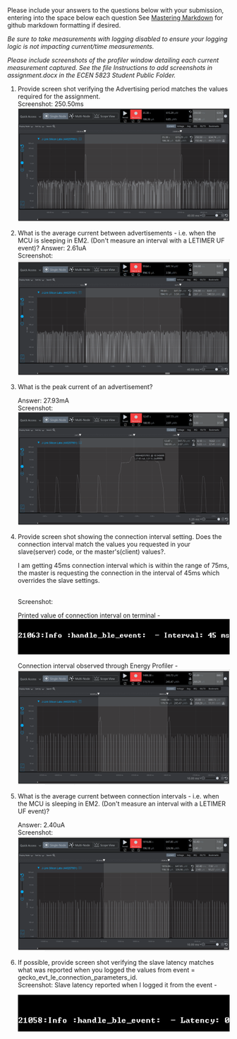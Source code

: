 Please include your answers to the questions below with your submission, entering into the space below each question
See [Mastering Markdown](https://guides.github.com/features/mastering-markdown/) for github markdown formatting if desired.

_Be sure to take measurements with logging disabled to ensure your logging logic is not impacting current/time measurements._

_Please include screenshots of the profiler window detailing each current measurement captured. See the file Instructions to add screenshots in assignment.docx in the ECEN 5823 Student Public Folder._

1. Provide screen shot verifying the Advertising period matches the values required for the assignment.
   <br>Screenshot:
   250.50ms
   ![advertising_period](screenshots/ADVT_Interval.png)

2. What is the average current between advertisements - i.e. when the MCU is sleeping in EM2. (Don't measure an interval with a LETIMER UF event)?
   Answer:
   2.61uA
   <br>Screenshot:  
   ![avg_current_between_advertisements](screenshots/EM2_SLEEP_Adv.png)

3. What is the peak current of an advertisement?

   Answer:
   27.93mA
   <br>Screenshot:  
   ![peak_current_of_advertisement](screenshots/Advt_Peak.png)

4. Provide screen shot showing the connection interval setting. Does the connection interval match the values you requested in your slave(server) code, or the master's(client) values?.

   I am getting 45ms connection interval which is within the range of 75ms, the master is requesting the connection in the interval of 45ms which overrides the slave settings.

   <br>Screenshot:

   Printed value of connection interval on terminal -
   ![connection_interval1](screenshots/Interval_SS.png)

   Connection interval observed through Energy Profiler -
   ![connection_interval2](screenshots/EP_Connection_Interval.png)

5. What is the average current between connection intervals - i.e. when the MCU is sleeping in EM2. (Don't measure an interval with a LETIMER UF event)?

   Answer:
   2.40uA
   <br>Screenshot:  
   ![avg_current_between_connection_intervals](screenshots/Avg_Current_Connection_Interval.png)

6. If possible, provide screen shot verifying the slave latency matches what was reported when you logged the values from event = gecko_evt_le_connection_parameters_id.
   <br>Screenshot:
   Slave latency reported when I logged it from the event -

   ![slave_latency](screenshots/Slave_Latency.png)
